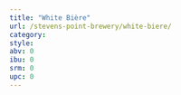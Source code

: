 ```yaml
---
title: "White Bière"
url: /stevens-point-brewery/white-biere/
category: 
style: 
abv: 0
ibu: 0
srm: 0
upc: 0
---
```


